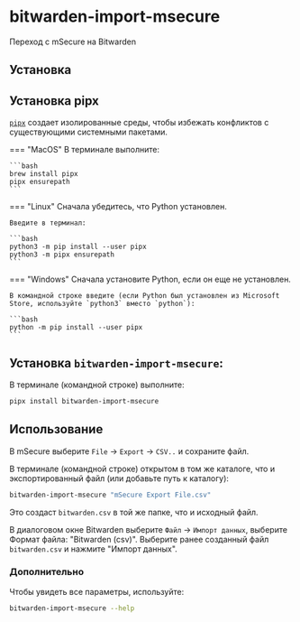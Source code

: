 # bitwarden-import-msecure

Переход с mSecure на Bitwarden

## Установка

## Установка pipx
[`pipx`](https://pypa.github.io/pipx/) создает изолированные среды, чтобы избежать конфликтов с 
существующими системными пакетами.

=== "MacOS"
    В терминале выполните:

    ```bash
    brew install pipx
    pipx ensurepath
    ```

=== "Linux"
    Сначала убедитесь, что Python установлен.

    Введите в терминал:

    ```bash
    python3 -m pip install --user pipx
    python3 -m pipx ensurepath
    ```

=== "Windows"
    Сначала установите Python, если он еще не установлен.

    В командной строке введите (если Python был установлен из Microsoft Store, используйте `python3` вместо `python`):
    
    ```bash
    python -m pip install --user pipx
    ```

## Установка `bitwarden-import-msecure`:
В терминале (командной строке) выполните:

```bash
pipx install bitwarden-import-msecure
```

## Использование

В mSecure выберите `File` -> `Export` -> `CSV..` и сохраните файл.

В терминале (командной строке) открытом в том же каталоге, что и экспортированный файл (или добавьте путь к каталогу):

```bash
bitwarden-import-msecure "mSecure Export File.csv"
```

Это создаст `bitwarden.csv` в той же папке, что и исходный файл.

В диалоговом окне Bitwarden выберите `Файл` -> `Импорт данных`, выберите Формат файла: "Bitwarden (csv)".
Выберите ранее созданный файл `bitwarden.csv` и нажмите "Импорт данных".


### Дополнительно

Чтобы увидеть все параметры, используйте: 
```bash
bitwarden-import-msecure --help
```


